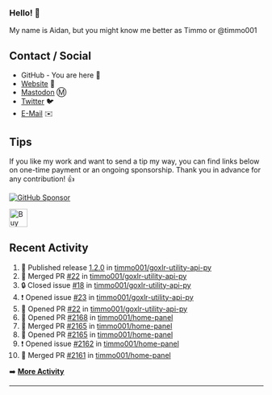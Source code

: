 ### Hello! 👋

My name is Aidan, but you might know me better as Timmo or @timmo001

## Contact / Social

- GitHub - You are here 👋
- [Website](https://timmo.dev) 📙
- <a href="https://fosstodon.org/@timmo" rel="me" target="_blank">Mastodon</a> Ⓜ️
- [Twitter](https://twitter.com/timmo001) 🐦
- [E-Mail](mailto:contact@timmo.xyz) ✉️

## Tips

If you like my work and want to send a tip my way, you can find links below on one-time payment or an ongoing sponsorship. Thank you in advance for any contribution! 👍

[![GitHub Sponsor][sponsor-badge]][sponsor]

<a href="https://ko-fi.com/M4M6YNVS" target="_blank"><img height="36" style="border:0px;height:36px;" src="https://cdn.ko-fi.com/cdn/kofi1.png?v=2" border="0" alt="Buy Me a Drink at ko-fi.com" /></a>

## Recent Activity

<!--START_SECTION:activity-->
1. 🚀 Published release [1.2.0](https://github.com/1.2.0) in [timmo001/goxlr-utility-api-py](https://github.com/timmo001/goxlr-utility-api-py)
2. 🎉 Merged PR [#22](https://github.com/timmo001/goxlr-utility-api-py/pull/22) in [timmo001/goxlr-utility-api-py](https://github.com/timmo001/goxlr-utility-api-py)
3. 🔒 Closed issue [#18](https://github.com/timmo001/goxlr-utility-api-py/issues/18) in [timmo001/goxlr-utility-api-py](https://github.com/timmo001/goxlr-utility-api-py)
4. ❗ Opened issue [#23](https://github.com/timmo001/goxlr-utility-api-py/issues/23) in [timmo001/goxlr-utility-api-py](https://github.com/timmo001/goxlr-utility-api-py)
5. 💪 Opened PR [#22](https://github.com/timmo001/goxlr-utility-api-py/pull/22) in [timmo001/goxlr-utility-api-py](https://github.com/timmo001/goxlr-utility-api-py)
6. 💪 Opened PR [#2168](https://github.com/timmo001/home-panel/pull/2168) in [timmo001/home-panel](https://github.com/timmo001/home-panel)
7. 🎉 Merged PR [#2165](https://github.com/timmo001/home-panel/pull/2165) in [timmo001/home-panel](https://github.com/timmo001/home-panel)
8. 💪 Opened PR [#2165](https://github.com/timmo001/home-panel/pull/2165) in [timmo001/home-panel](https://github.com/timmo001/home-panel)
9. ❗️ Opened issue [#2162](https://github.com/timmo001/home-panel/issues/2162) in [timmo001/home-panel](https://github.com/timmo001/home-panel)
10. 🎉 Merged PR [#2161](https://github.com/timmo001/home-panel/pull/2161) in [timmo001/home-panel](https://github.com/timmo001/home-panel)
<!--END_SECTION:activity-->

➡️  **[More Activity](/RECENT-ACTIVITY.md)**

---

[sponsor-badge]: https://raw.githubusercontent.com/timmo001/home-panel/v2.11.6/documentation/resources/sponsor.png
[sponsor]: https://github.com/sponsors/timmo001?o=esc
